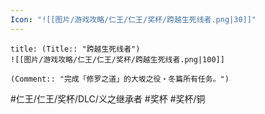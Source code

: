 ```yaml
---
Icon: "![[图片/游戏攻略/仁王/仁王/奖杯/跨越生死线者.png|30]]"
---
```

```ad-common-bronze-trophy
title: (Title:: "跨越生死线者")
![[图片/游戏攻略/仁王/仁王/奖杯/跨越生死线者.png|100]]

(Comment:: "完成「修罗之道」的大坂之役・冬篇所有任务。")
```

#仁王/仁王/奖杯/DLC/义之继承者 #奖杯 #奖杯/铜
